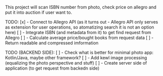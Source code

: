 This project will scan ISBN number from photo, check price on allegro and put it into auction if
user want to.

TODO: 
[x] - Connect to Allegro API (as it turns out - Allegro API only serves as extension for user
operations, so atomatizing search it is not an option here)
[ ] - Integrate ISBN (and metadata from it) to get find request from Allegro
[ ] - Calculate average price/bought books from request data
[ ] - Return readable and compressed imformation

TODO (BACKEND SIDE):
[ ] - Check what is better for minimal photo app: Kotlin/Java, maybe other framework?
[ ] - Add kewl image processing (equalizing the photo perspective and stuff)
[ ] - Create server side of application (to get request from backedn side)

